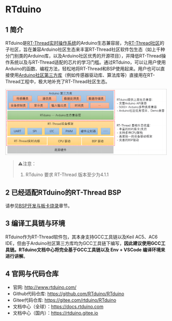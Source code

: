 # RTduino

## 1 简介

RTduino是[RT-Thread实时操作系统](https://www.rt-thread.org)的Arduino生态兼容层，为[RT-Thread社区](https://github.com/RT-Thread/rt-thread)的子社区，旨在兼容Arduino社区生态来丰富RT-Thread社区软件包生态（如上千种分门别类的Arduino库，以及Arduino社区优秀的开源项目），并降低RT-Thread操作系统以及与RT-Thread适配的芯片的学习门槛。通过RTduino，可以让用户使用Arduino的函数、编程方法，轻松地将RT-Thread和BSP使用起来。用户也可以直接使用[Arduino社区第三方库](https://www.arduino.cc/reference/en/libraries/)（例如传感器驱动库、算法库等）直接用在RT-Thread工程中，极大地补充了RT-Thread社区生态。

![framework](./figures/rtduino-framework.png)

> ⚠️注意：
> 
> 1. RTduino 要求 RT-Thread 版本至少为4.1.1

## 2 已经适配RTduino的RT-Thread BSP

请参见[BSP开发与板卡烧录](/zh/beginner/bsp-develop?id=_2-已经支持rtduino的bsp)章节。

## 3 编译工具链与环境

RTduino作为RT-Thread软件包，其本身支持GCC工具链以及Keil AC5、AC6 IDE，但由于Arduino社区第三方库均为GCC工具链下编写，**因此建议使用GCC工具链。RTduino文档中心将完全基于GCC工具链以及 Env + VSCode 编译环境来进行讲解**。

## 4 官网与代码仓库

- 官网: http://www.rtduino.com/
- Github代码仓库: https://github.com/RTduino/RTduino
- Gitee代码仓库: https://gitee.com/rtduino/RTduino
- 文档中心（全球）：https://docs.rtduino.com
- 文档中心（国内）：https://rtduino.gitee.io

